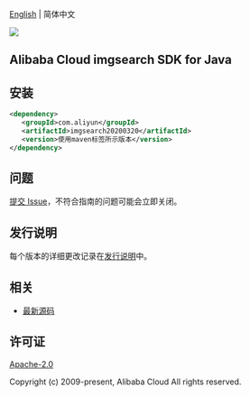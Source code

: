 [English](README.md) | 简体中文

![](https://aliyunsdk-pages.alicdn.com/icons/AlibabaCloud.svg)

## Alibaba Cloud imgsearch SDK for Java

## 安装

```xml
<dependency>
   <groupId>com.aliyun</groupId>
   <artifactId>imgsearch20200320</artifactId>
   <version>使用maven标签所示版本</version>
</dependency>
```

## 问题

[提交 Issue](https://github.com/aliyun/alibabacloud-sdk/issues/new)，不符合指南的问题可能会立即关闭。

## 发行说明

每个版本的详细更改记录在[发行说明](./ChangeLog.txt)中。

## 相关

- [最新源码](https://github.com/aliyun/alibabacloud-sdk/tree/master/java)

## 许可证

[Apache-2.0](http://www.apache.org/licenses/LICENSE-2.0)

Copyright (c) 2009-present, Alibaba Cloud All rights reserved.
